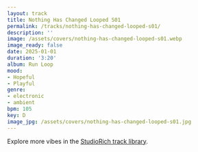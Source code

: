 ```yaml
---
layout: track
title: Nothing Has Changed Looped S01
permalink: /tracks/nothing-has-changed-looped-s01/
description: ''
image: /assets/covers/nothing-has-changed-looped-s01.webp
image_ready: false
date: 2025-01-01
duration: '3:20'
album: Run Loop
mood:
- Hopeful
- Playful
genre:
- electronic
- ambient
bpm: 105
key: D
image_jpg: /assets/covers/nothing-has-changed-looped-s01.jpg
---
```


Explore more vibes in the [StudioRich track library](/tracks/).
